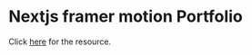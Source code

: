 <h1>Nextjs framer motion Portfolio</h1>

<p>
  Click <a href="https://www.youtube.com/watch?v=sUKptmUVIBM">here</a> for the
  resource.
</p>
